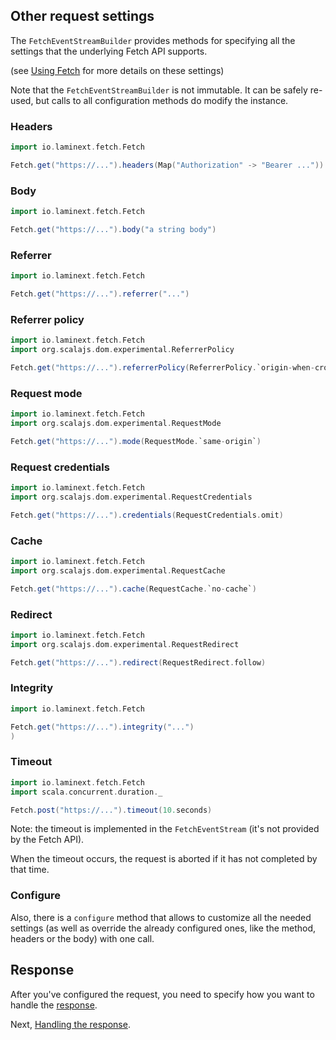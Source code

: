 ## Other request settings

The `FetchEventStreamBuilder` provides methods for specifying all the settings that the underlying Fetch API supports.

(see [Using Fetch](https://developer.mozilla.org/en-US/docs/Web/API/Fetch_API/Using_Fetch) for more details on these settings)

Note that the `FetchEventStreamBuilder` is not immutable. It can be safely re-used, but calls to all configuration
methods do modify the instance.

### Headers 

```scala
import io.laminext.fetch.Fetch

Fetch.get("https://...").headers(Map("Authorization" -> "Bearer ..."))
```

### Body 

```scala
import io.laminext.fetch.Fetch

Fetch.get("https://...").body("a string body")
```


### Referrer

```scala
import io.laminext.fetch.Fetch

Fetch.get("https://...").referrer("...")
```

### Referrer policy

```scala
import io.laminext.fetch.Fetch
import org.scalajs.dom.experimental.ReferrerPolicy

Fetch.get("https://...").referrerPolicy(ReferrerPolicy.`origin-when-cross-origin`)
```

### Request mode

```scala
import io.laminext.fetch.Fetch
import org.scalajs.dom.experimental.RequestMode

Fetch.get("https://...").mode(RequestMode.`same-origin`)
```

### Request credentials

```scala
import io.laminext.fetch.Fetch
import org.scalajs.dom.experimental.RequestCredentials

Fetch.get("https://...").credentials(RequestCredentials.omit)
```

### Cache

```scala
import io.laminext.fetch.Fetch
import org.scalajs.dom.experimental.RequestCache

Fetch.get("https://...").cache(RequestCache.`no-cache`)
```

### Redirect

```scala
import io.laminext.fetch.Fetch
import org.scalajs.dom.experimental.RequestRedirect

Fetch.get("https://...").redirect(RequestRedirect.follow)
```

### Integrity

```scala
import io.laminext.fetch.Fetch

Fetch.get("https://...").integrity("...")
)
```

### Timeout

```scala
import io.laminext.fetch.Fetch
import scala.concurrent.duration._

Fetch.post("https://...").timeout(10.seconds)
```

Note: the timeout is implemented in the `FetchEventStream` (it's not provided by the Fetch API).

When the timeout occurs, the request is aborted if it has not completed by that time. 

### Configure

Also, there is a `configure` method that allows to customize all the needed settings (as well as override the already
configured ones, like the method, headers or the body) with one call.

## Response

After you've configured the request, you need to specify how you want to handle the [response](/fetch/response).

Next, [Handling the response](/fetch/response).
